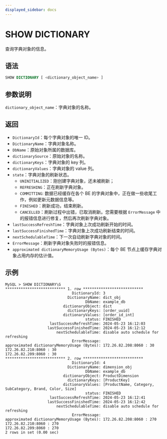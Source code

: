 ```yaml
---
displayed_sidebar: docs
---
```


# SHOW DICTIONARY



查询字典对象的信息。

## 语法

```SQL
SHOW DICTIONARY [ <dictionary_object_name> ]
```

## 参数说明

`dictionary_object_name`：字典对象的名称。

## 返回

- `DictionaryId`：每个字典对象的唯一 ID。
- `DictionaryName`：字典对象名称。
- `DbName`：原始对象所属的数据库。
- `dictionarySource`：原始对象的名称。
- `dictionaryKeys`：字典对象的 key 列。
- `dictionaryValues`：字典对象的 value 列。
- `state`：字典对象的刷新状态。
  - `UNINITIALIZED`：刚创建字典对象，还未被刷新；
  - `REFRESHING`：正在刷新字典对象。
  - `COMMITTING`: 数据已经缓存在各个 BE 的字典对象中，正在做一些收尾工作，例如更新元数据信息等。
  - `FINISHED`：刷新成功，结束刷新。
  - `CANCELLED`：刷新过程中出错，已取消刷新。您需要根据 `ErrorMessage` 中的报错信息进行修复，然后再次刷新字典对象。
- `lastSuccessRefreshTime`：字典对象上次成功刷新开始的时间。
- `lastSuccessFinishedTime`：字典对象上次成功刷新结束的时间。
- `nextSchedulableTime`：下一次自动刷新字典对象的时间。
- `ErrorMessage`：刷新字典对象失败时的报错信息。
- `approximated dictionaryMemoryUsage (Bytes)`：每个 BE 节点上缓存字典对象占用内存的估计值。

## 示例

```Plain
MySQL > SHOW DICTIONARY\G
*************************** 1. row ***************************
                              DictionaryId: 3
                            DictionaryName: dict_obj
                                    DbName: example_db
                          dictionaryObject: dict
                            dictionaryKeys: [order_uuid]
                          dictionaryValues: [order_id_int]
                                    status: FINISHED
                    lastSuccessRefreshTime: 2024-05-23 16:12:03
                   lastSuccessFinishedTime: 2024-05-23 16:12:12
                       nextSchedulableTime: disable auto schedule for refreshing
                              ErrorMessage: 
approximated dictionaryMemoryUsage (Bytes): 172.26.82.208:8060 : 30
172.26.82.210:8060 : 30
172.26.82.209:8060 : 30
*************************** 2. row ***************************
                              DictionaryId: 4
                            DictionaryName: dimension_obj
                                    DbName: example_db
                          dictionaryObject: ProductDimension
                            dictionaryKeys: [ProductKey]
                          dictionaryValues: [ProductName, Category, SubCategory, Brand, Color, Size]
                                    status: FINISHED
                    lastSuccessRefreshTime: 2024-05-23 16:12:41
                   lastSuccessFinishedTime: 2024-05-23 16:12:42
                       nextSchedulableTime: disable auto schedule for refreshing
                              ErrorMessage: 
approximated dictionaryMemoryUsage (Bytes): 172.26.82.208:8060 : 270
172.26.82.210:8060 : 270
172.26.82.209:8060 : 270
2 rows in set (0.00 sec)
```
